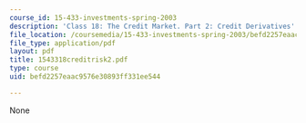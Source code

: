 ```yaml
---
course_id: 15-433-investments-spring-2003
description: 'Class 18: The Credit Market. Part 2: Credit Derivatives'
file_location: /coursemedia/15-433-investments-spring-2003/befd2257eaac9576e30893ff331ee544_1543318creditrisk2.pdf
file_type: application/pdf
layout: pdf
title: 1543318creditrisk2.pdf
type: course
uid: befd2257eaac9576e30893ff331ee544

---
```

None